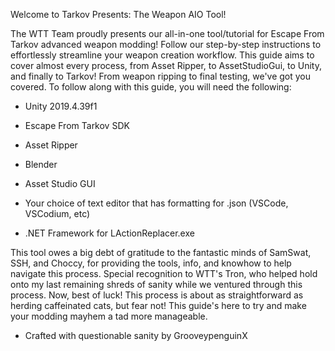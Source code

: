 Welcome to Tarkov Presents: The Weapon AIO Tool!

The WTT Team proudly presents our all-in-one tool/tutorial for Escape From Tarkov advanced weapon modding! Follow our step-by-step instructions to effortlessly streamline your weapon creation workflow. This guide aims to cover almost every process, from Asset Ripper, to AssetStudioGui, to Unity, and finally to Tarkov! From weapon ripping to final testing, we've got you covered.
To follow along with this guide, you will need the following:

- Unity 2019.4.39f1
    
- Escape From Tarkov SDK
    
- Asset Ripper
    
- Blender
    
- Asset Studio GUI
    
- Your choice of text editor that has formatting for .json (VSCode, VSCodium, etc)
    
- .NET Framework for LActionReplacer.exe
    


This tool owes a big debt of gratitude to the fantastic minds of SamSwat, SSH, and Choccy, for providing the tools, info, and knowhow to help navigate this process. Special recognition to WTT's Tron, who helped hold onto my last remaining shreds of sanity while we ventured through this process.
Now, best of luck! This process is about as straightforward as herding caffeinated cats, but fear not! This guide's here to try and make your modding mayhem a tad more manageable.

- Crafted with questionable sanity by GrooveypenguinX
